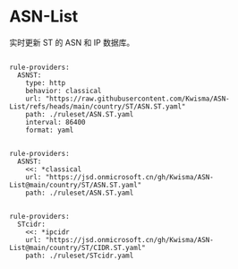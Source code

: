 
# ASN-List

实时更新 ST 的 ASN 和 IP 数据库。

<pre><code class="language-javascript">
rule-providers:
  ASNST:
    type: http
    behavior: classical
    url: "https://raw.githubusercontent.com/Kwisma/ASN-List/refs/heads/main/country/ST/ASN.ST.yaml"
    path: ./ruleset/ASN.ST.yaml
    interval: 86400
    format: yaml
</code></pre>

<pre><code class="language-javascript">
rule-providers:
  ASNST:
    <<: *classical
    url: "https://jsd.onmicrosoft.cn/gh/Kwisma/ASN-List@main/country/ST/ASN.ST.yaml"
    path: ./ruleset/ASN.ST.yaml
</code></pre>

<pre><code class="language-javascript">
rule-providers:
  STcidr:
    <<: *ipcidr
    url: "https://jsd.onmicrosoft.cn/gh/Kwisma/ASN-List@main/country/ST/CIDR.ST.yaml"
    path: ./ruleset/STcidr.yaml
</code></pre>